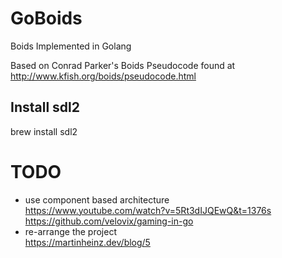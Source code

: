 # GoBoids
Boids Implemented in Golang


Based on Conrad Parker's Boids Pseudocode found at http://www.kfish.org/boids/pseudocode.html 

## Install sdl2
brew install sdl2


# TODO
* use component based architecture  
https://www.youtube.com/watch?v=5Rt3dIJQEwQ&t=1376s  
https://github.com/velovix/gaming-in-go 
* re-arrange the project  
https://martinheinz.dev/blog/5
